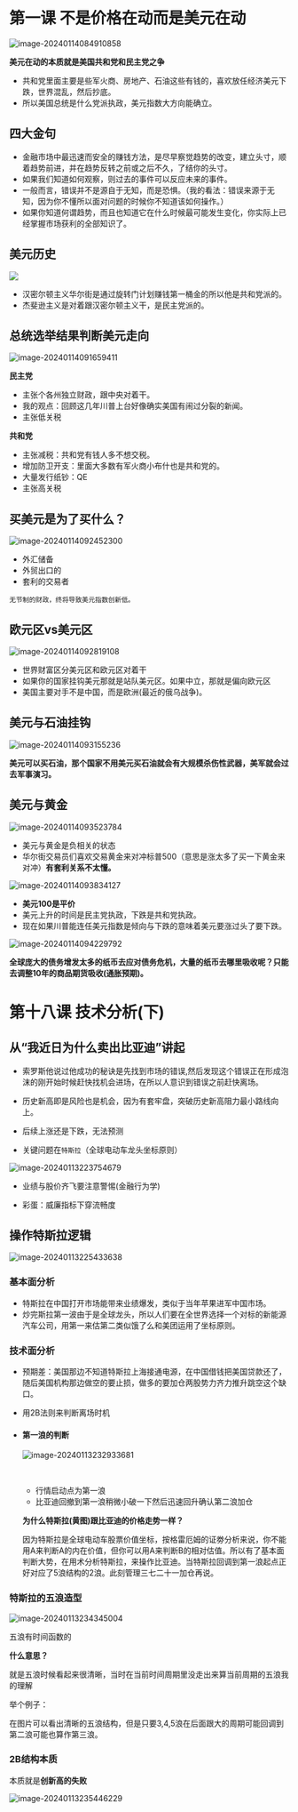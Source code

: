 # 第一课 不是价格在动而是美元在动



![image-20240114084910858](https://gitee.com/DiaoYangcao/md/raw/master/images/image-20240114084910858.png)



**美元在动的本质就是美国共和党和民主党之争**

- 共和党里面主要是些军火商、房地产、石油这些有钱的，喜欢放任经济美元下跌，世界混乱，然后抄底。
- 所以美国总统是什么党派执政，美元指数大方向能确立。



## 四大金句

- 金融市场中最迅速而安全的赚钱方法，是尽早察觉趋势的改变，建立头寸，顺着趋势前进，并在趋势反转之前或之后不久，了结你的头寸。
- 如果我们知道如何观察，则过去的事件可以反应未来的事件。
- 一般而言，错误并不是源自于无知，而是恐惧。（我的看法：错误来源于无知，因为你不懂所以面对问题的时候你不知道该如何操作。）
- 如果你知道何谓趋势，而且也知道它在什么时候最可能发生变化，你实际上已经掌握市场获利的全部知识了。



## 美元历史



![](https://gitee.com/DiaoYangcao/md/raw/master/images/image-20240114090752609.png)



- 汉密尔顿主义华尔街是通过旋转门计划赚钱第一桶金的所以他是共和党派的。
- 杰斐逊主义是对着跟汉密尔顿主义干，是民主党派的。



## 总统选举结果判断美元走向



![image-20240114091659411](https://gitee.com/DiaoYangcao/md/raw/master/images/image-20240114091659411.png)

**民主党**

- 主张个各州独立财政，跟中央对着干。
- 我的观点：回顾这几年川普上台好像确实美国有闹过分裂的新闻。
- 主张低关税

**共和党**

- 主张减税：共和党有钱人多不想交税。
- 增加防卫开支：里面大多数有军火商小布什也是共和党的。
- 大量发行纸钞：QE
- 主张高关税



## 买美元是为了买什么？

![image-20240114092452300](https://gitee.com/DiaoYangcao/md/raw/master/images/image-20240114092452300.png)

- 外汇储备
- 外贸出口的
- 套利的交易者



`无节制的财政，终将导致美元指数创新低。`



## 欧元区vs美元区

![image-20240114092819108](https://gitee.com/DiaoYangcao/md/raw/master/images/image-20240114092819108.png)

- 世界财富区分美元区和欧元区对着干
- 如果你的国家挂钩美元那就是站队美元区。如果中立，那就是偏向欧元区
- 美国主要对手不是中国，而是欧洲(最近的俄乌战争)。



## 美元与石油挂钩



![image-20240114093155236](https://gitee.com/DiaoYangcao/md/raw/master/images/image-20240114093155236.png)



**美元可以买石油，那个国家不用美元买石油就会有大规模杀伤性武器，美军就会过去军事演习。**



## 美元与黄金

![image-20240114093523784](https://gitee.com/DiaoYangcao/md/raw/master/images/image-20240114093523784.png)

- 美元与黄金是负相关的状态
- 华尔街交易员们喜欢交易黄金来对冲标普500（意思是涨太多了买一下黄金来对冲）**有套利关系不太懂。**



![image-20240114093834127](https://gitee.com/DiaoYangcao/md/raw/master/images/image-20240114093834127.png)

- **美元100是平价**
- 美元上升的时间是民主党执政，下跌是共和党执政。
- 现在如果川普能连任美元指数是倾向与下跌的意味着美元要涨过头了要下跌。

![image-20240114094229792](https://gitee.com/DiaoYangcao/md/raw/master/images/image-20240114094229792.png)



**全球庞大的债务增发太多的纸币去应对债务危机，大量的纸币去哪里吸收呢？只能去调整10年的商品期货吸收(通胀预期)。**



# 第十八课 技术分析(下)



## 从“我近日为什么卖出比亚迪”讲起

- 索罗斯他说过他成功的秘诀是先找到市场的错误,然后发现这个错误正在形成泡沫的刚开始时候赶快找机会进场，在所以人意识到错误之前赶快离场。

- 历史新高即是风险也是机会，因为有套牢盘，突破历史新高阻力最小路线向上。

- 后续上涨还是下跌，无法预测
- 关键问题在`特斯拉`（全球电动车龙头坐标原则）



![image-20240113223754679](https://gitee.com/DiaoYangcao/md/raw/master/images/image-20240113223754679.png)

- 业绩与股价齐飞要注意警惕(金融行为学)

- 彩蛋：威廉指标下穿流畅度



## 操作特斯拉逻辑

![image-20240113225433638](https://gitee.com/DiaoYangcao/md/raw/master/images/image-20240113225433638.png)



### 基本面分析

- 特斯拉在中国打开市场能带来业绩爆发，类似于当年苹果进军中国市场。
- 炒完斯拉第一波由于是全球龙头，所以人们要在全世界选择一个对标的新能源汽车公司，用第一来估第二类似饿了么和美团运用了坐标原则。

### 技术面分析

- 预期差：美国那边不知道特斯拉上海接通电源，在中国借钱把美国贷款还了，随后美国机构那边做空的要止损，做多的要加仓两股势力齐力推升跳空这个缺口。
- 用2B法则来判断离场时机

- #### 第一浪的判断

  ![image-20240113232933681](https://gitee.com/DiaoYangcao/md/raw/master/images/image-20240113232933681.png)

  ​	

  - 行情启动点为第一浪
  - 比亚迪回撤到第一浪稍微小破一下然后迅速回升确认第二浪加仓

  **为什么特斯拉(黄图)跟比亚迪的价格走势一样？**

  因为特斯拉是全球电动车股票价值坐标，按格雷厄姆的证劵分析来说，你不能用A来判断A的内在价值，但你可以用A来判断B的相对估值。所以有了基本面判断大势，在用术分析特斯拉，来操作比亚迪。当特斯拉回调到第一浪起点正好对应了5浪结构的2浪。此刻管理三七二十一加仓再说。

  

### 特斯拉的五浪造型



![image-20240113234345004](https://gitee.com/DiaoYangcao/md/raw/master/images/image-20240113234345004.png)

五浪有时间函数的

**什么意思？**

就是五浪时候看起来很清晰，当时在当前时间周期里没走出来算当前周期的五浪我的理解

举个例子：

在图片可以看出清晰的五浪结构，但是只要3,4,5浪在后面跟大的周期可能回调到第二浪可能也算作第三浪。



### 2B结构本质

本质就是**创新高的失败**

![image-20240113235446229](https://gitee.com/DiaoYangcao/md/raw/master/images/image-20240113235446229.png)
